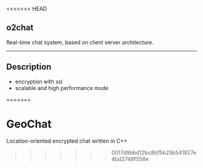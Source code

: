 <<<<<<< HEAD
## o2chat

Real-time chat system, based on client server architecture.

---

## Description

 - encryption with ssl
 - scalable and high performance mode

=======
# GeoChat
Location-oriented encrypted chat written in C++
>>>>>>> 0017d9bbd12bc8bf5b25b541927e4bd3748f556e
